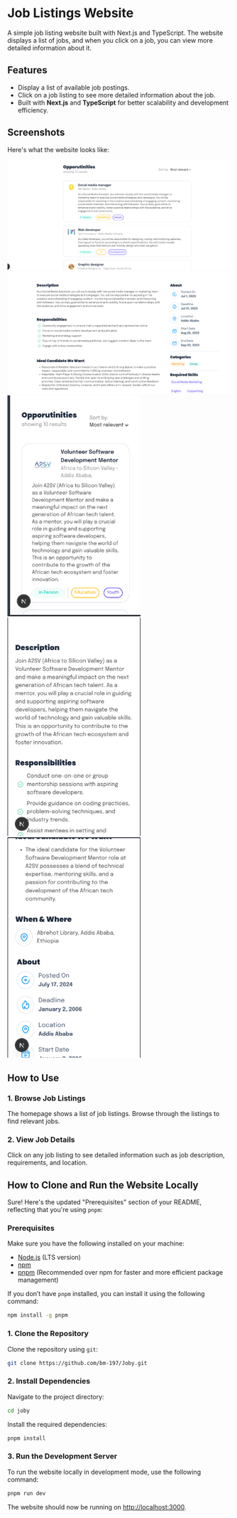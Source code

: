 # Job Listings Website

A simple job listing website built with Next.js and TypeScript. The website displays a list of jobs, and when you click on a job, you can view more detailed information about it.

## Features

- Display a list of available job postings.
- Click on a job listing to see more detailed information about the job.
- Built with **Next.js** and **TypeScript** for better scalability and development efficiency.

## Screenshots

Here's what the website looks like:

![Job Listings](./screenshots/image.png)
![Job Detail](./screenshots/image1.png)
<img src="./screenshots/image3.png" alt="Job Listings" width="300" />
<img src="./screenshots/image4.png" alt="Job Listings" width="300" />
<img src="./screenshots/image5.png" alt="Job Listings" width="300" />

## How to Use

### 1. Browse Job Listings
The homepage shows a list of job listings. Browse through the listings to find relevant jobs.

### 2. View Job Details
Click on any job listing to see detailed information such as job description, requirements, and location.


## How to Clone and Run the Website Locally

Sure! Here's the updated "Prerequisites" section of your README, reflecting that you're using `pnpm`:

### Prerequisites

Make sure you have the following installed on your machine:

- [Node.js](https://nodejs.org/) (LTS version)
- [npm](https://www.npmjs.com/)
- [pnpm](https://pnpm.io/) (Recommended over npm for faster and more efficient package management)

If you don’t have `pnpm` installed, you can install it using the following command:

```bash
npm install -g pnpm
``` 

### 1. Clone the Repository

Clone the repository using `git`:

```bash
git clone https://github.com/bm-197/Joby.git
```

### 2. Install Dependencies

Navigate to the project directory:

```bash
cd joby
```

Install the required dependencies:

```bash
pnpm install
```

### 3. Run the Development Server

To run the website locally in development mode, use the following command:

```bash
pnpm run dev
```

The website should now be running on [http://localhost:3000](http://localhost:3000).
